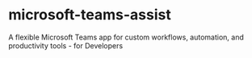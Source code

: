 # microsoft-teams-assist
A flexible Microsoft Teams app for custom workflows, automation, and productivity tools - for Developers
